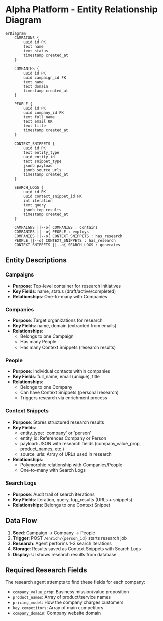 # Alpha Platform - Entity Relationship Diagram

```mermaid
erDiagram
    CAMPAIGNS {
        uuid id PK
        text name
        text status
        timestamp created_at
    }
    
    COMPANIES {
        uuid id PK
        uuid campaign_id FK
        text name
        text domain
        timestamp created_at
    }
    
    PEOPLE {
        uuid id PK
        uuid company_id FK
        text full_name
        text email UK
        text title
        timestamp created_at
    }
    
    CONTEXT_SNIPPETS {
        uuid id PK
        text entity_type
        uuid entity_id
        text snippet_type
        jsonb payload
        jsonb source_urls
        timestamp created_at
    }
    
    SEARCH_LOGS {
        uuid id PK
        uuid context_snippet_id FK
        int iteration
        text query
        jsonb top_results
        timestamp created_at
    }
    
    CAMPAIGNS ||--o{ COMPANIES : contains
    COMPANIES ||--o{ PEOPLE : employs
    COMPANIES ||--o{ CONTEXT_SNIPPETS : has_research
    PEOPLE ||--o{ CONTEXT_SNIPPETS : has_research
    CONTEXT_SNIPPETS ||--o{ SEARCH_LOGS : generates
```

## Entity Descriptions

### Campaigns
- **Purpose**: Top-level container for research initiatives
- **Key Fields**: name, status (draft/active/completed)
- **Relationships**: One-to-many with Companies

### Companies
- **Purpose**: Target organizations for research
- **Key Fields**: name, domain (extracted from emails)
- **Relationships**: 
  - Belongs to one Campaign
  - Has many People
  - Has many Context Snippets (research results)

### People
- **Purpose**: Individual contacts within companies
- **Key Fields**: full_name, email (unique), title
- **Relationships**: 
  - Belongs to one Company
  - Can have Context Snippets (personal research)
  - Triggers research via enrichment process

### Context Snippets
- **Purpose**: Stores structured research results
- **Key Fields**: 
  - entity_type: 'company' or 'person'
  - entity_id: References Company or Person
  - payload: JSON with research fields (company_value_prop, product_names, etc.)
  - source_urls: Array of URLs used in research
- **Relationships**: 
  - Polymorphic relationship with Companies/People
  - One-to-many with Search Logs

### Search Logs
- **Purpose**: Audit trail of search iterations
- **Key Fields**: iteration, query, top_results (URLs + snippets)
- **Relationships**: Belongs to one Context Snippet

## Data Flow

1. **Seed**: Campaign → Company → People
2. **Trigger**: POST `/enrich/{person_id}` starts research job
3. **Research**: Agent performs 1-3 search iterations
4. **Storage**: Results saved as Context Snippets with Search Logs
5. **Display**: UI shows research results from database

## Required Research Fields

The research agent attempts to find these fields for each company:
- `company_value_prop`: Business mission/value proposition
- `product_names`: Array of product/service names  
- `pricing_model`: How the company charges customers
- `key_competitors`: Array of main competitors
- `company_domain`: Company website domain